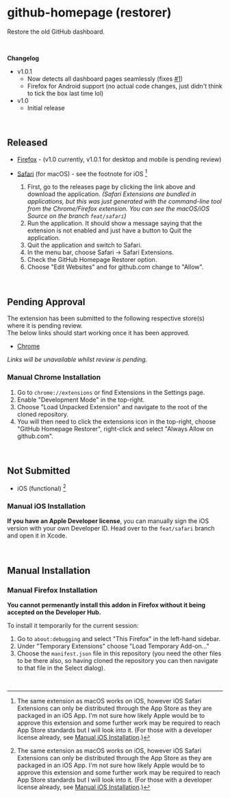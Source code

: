 # github-homepage (restorer)

Restore the old GitHub dashboard.

<br>

**Changelog**
- v1.0.1
  - Now detects all dashboard pages seamlessly (fixes [#1](https://github.com/SamJakob/github-homepage/issues/1))
  - Firefox for Android support (no actual code changes, just didn't think to tick the box last time lol)
- v1.0
  - Initial release

<br>

## Released


- [Firefox](https://addons.mozilla.org/en-US/firefox/addon/github-homepage-restorer/) - (v1.0 currently, v1.0.1 for desktop and mobile is pending review)
- [Safari](https://github.com/SamJakob/github-homepage/releases/latest) (for macOS) - see the footnote for iOS [^1]

  1. First, go to the releases page by clicking the link above and download the application.
     _(Safari Extensions are bundled in applications, but this was just generated with the command-line tool from the Chrome/Firefox extension. You can see the macOS/iOS Source on the branch `feat/safari`)_
  2. Run the application. It should show a message saying that the extension is not enabled and just have a button to Quit the application.
  3. Quit the application and switch to Safari.
  4. In the menu bar, choose Safari -> Safari Extensions.
  5. Check the GitHub Homepage Restorer option.
  6. Choose "Edit Websites" and for github.com change to "Allow".

<br>

## Pending Approval

The extension has been submitted to the following respective store(s) where it is pending review.  
The below links should start working once it has been approved.

- [Chrome](https://chrome.google.com/webstore/detail/cfdlcjikdibojiddgiijfeiaoohbklec/)

_Links will be unavailable whilst review is pending._

### Manual Chrome Installation

1. Go to `chrome://extensions` or find Extensions in the Settings page.
2. Enable "Development Mode" in the top-right.
3. Choose "Load Unpacked Extension" and navigate to the root of the cloned repository.
4. You will then need to click the extensions icon in the top-right, choose "GitHub Homepage Restorer", right-click and select "Always Allow on github.com".

<br>

## Not Submitted

- iOS (functional) [^1]

### Manual iOS Installation

**If you have an Apple Developer license**, you can manually sign the iOS version with your own Developer ID.
Head over to the `feat/safari` branch and open it in Xcode.

<br>

## Manual Installation

### Manual Firefox Installation

**You cannot permenantly install this addon in Firefox without it being accepted on the Developer Hub.**

To install it temporarily for the current session:

1. Go to `about:debugging` and select "This Firefox" in the left-hand sidebar.
2. Under "Temporary Extensions" choose "Load Temporary Add-on..."
3. Choose the `manifest.json` file in this repository (you need the other files to be there also, so having cloned the repository you can then navigate to that file in the Select dialog).

<br>

[^1]: The same extension as macOS works on iOS, however iOS Safari Extensions can only be distributed through the App Store as they are packaged in an iOS App. I'm not sure how likely Apple would be to approve this extension and some further work may be required to reach App Store standards but I will look into it. (For those with a developer license already, see [Manual iOS Installation](#manual-ios-installation).)
